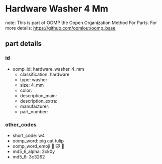 # Hardware Washer 4 Mm  

note: This is part of OOMP the Oopen Organization Method For Parts. For more details: https://github.com/oomlout/oomp_base

##  part details





### id
* oomp_id: hardware_washer_4_mm
  * classification: hardware
  * type: washer
  * size: 4_mm
  * color: 
  * description_main: 
  * description_extra: 
  * manufacturer: 
  * part_number: 

### other_codes
* short_code: w4
* oomp_word: pig cat tulip
* oomp_word_emoji :pig: :cat: :tulip:
* md5_6_alpha: 2ck0y
* md5_6: 3c3262